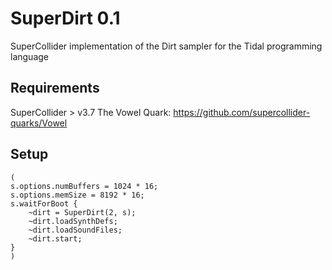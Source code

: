 # SuperDirt 0.1
SuperCollider implementation of the Dirt sampler for the Tidal programming language

## Requirements

SuperCollider > v3.7
The Vowel Quark: https://github.com/supercollider-quarks/Vowel

## Setup
```
(
s.options.numBuffers = 1024 * 16;
s.options.memSize = 8192 * 16;
s.waitForBoot {
	~dirt = SuperDirt(2, s);
	~dirt.loadSynthDefs;
	~dirt.loadSoundFiles;
	~dirt.start;
}
)
````
